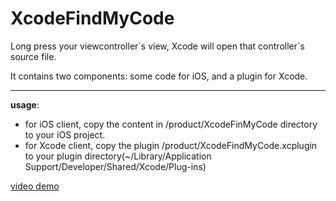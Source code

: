 # XcodeFindMyCode
Long press your viewcontroller\`s view, Xcode will open that controller\`s source file.

It contains two components: some code for iOS, and a plugin for Xcode.

---
**usage**:

- for iOS client, copy the content in /product/XcodeFinMyCode directory to your iOS project.
- for Xcode client, copy the plugin /product/XcodeFindMyCode.xcplugin to your plugin directory(~/Library/Application Support/Developer/Shared/Xcode/Plug-ins)

[video demo][1]


 

[1]: http://www.miaopai.com/show/YUduW4PFx6SYsEeekRy~AQ__.htm
